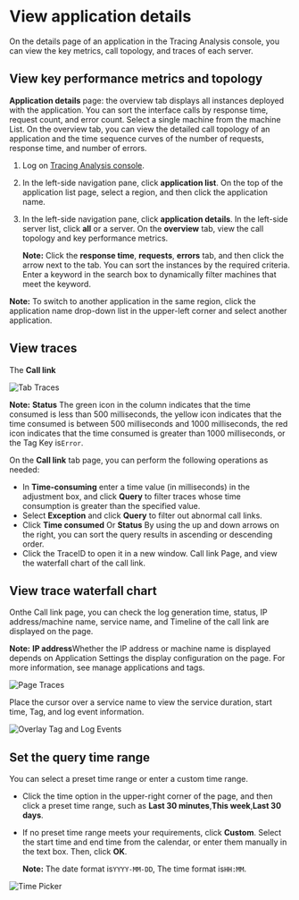 # View application details

On the details page of an application in the Tracing Analysis console, you can view the key metrics, call topology, and traces of each server.

## View key performance metrics and topology

**Application details** page: the overview tab displays all instances deployed with the application. You can sort the interface calls by response time, request count, and error count. Select a single machine from the machine List. On the overview tab, you can view the detailed call topology of an application and the time sequence curves of the number of requests, response time, and number of errors.

1.  Log on [Tracing Analysis console](https://tracing-sg.console.aliyun.com/).

2.  In the left-side navigation pane, click **application list**. On the top of the application list page, select a region, and then click the application name.

3.  In the left-side navigation pane, click **application details**. In the left-side server list, click **all** or a server. On the **overview** tab, view the call topology and key performance metrics.

    **Note:** Click the **response time**, **requests**, **errors** tab, and then click the arrow next to the tab. You can sort the instances by the required criteria. Enter a keyword in the search box to dynamically filter machines that meet the keyword.


**Note:** To switch to another application in the same region, click the application name drop-down list in the upper-left corner and select another application.

## View traces

The **Call link**

![Tab Traces](../images/p53826.png "Trace tab")

**Note:** **Status** The green icon in the column indicates that the time consumed is less than 500 milliseconds, the yellow icon indicates that the time consumed is between 500 milliseconds and 1000 milliseconds, the red icon indicates that the time consumed is greater than 1000 milliseconds, or the Tag Key is`Error`.

On the **Call link** tab page, you can perform the following operations as needed:

-   In **Time-consuming** enter a time value \(in milliseconds\) in the adjustment box, and click **Query** to filter traces whose time consumption is greater than the specified value.
-   Select **Exception** and click **Query** to filter out abnormal call links.
-   Click **Time consumed** Or **Status** By using the up and down arrows on the right, you can sort the query results in ascending or descending order.
-   Click the TraceID to open it in a new window. Call link Page, and view the waterfall chart of the call link.

## View trace waterfall chart

Onthe Call link page, you can check the log generation time, status, IP address/machine name, service name, and Timeline of the call link are displayed on the page.

**Note:** **IP address**Whether the IP address or machine name is displayed depends on Application Settings the display configuration on the page. For more information, see manage applications and tags.

![Page Traces](../images/p53827.png "Trace page")

Place the cursor over a service name to view the service duration, start time, Tag, and log event information.

![Overlay Tag and Log Events](https://static-aliyun-doc.oss-accelerate.aliyuncs.com/assets/img/en-US/3806359851/p53828.png)

## Set the query time range

You can select a preset time range or enter a custom time range.

-   Click the time option in the upper-right corner of the page, and then click a preset time range, such as **Last 30 minutes**,**This week**,**Last 30 days**.
-   If no preset time range meets your requirements, click **Custom**. Select the start time and end time from the calendar, or enter them manually in the text box. Then, click **OK**.

    **Note:** The date format is`YYYY-MM-DD`, The time format is`HH:MM`.


![Time Picker](../images/p53830.png "Query time range selector")

